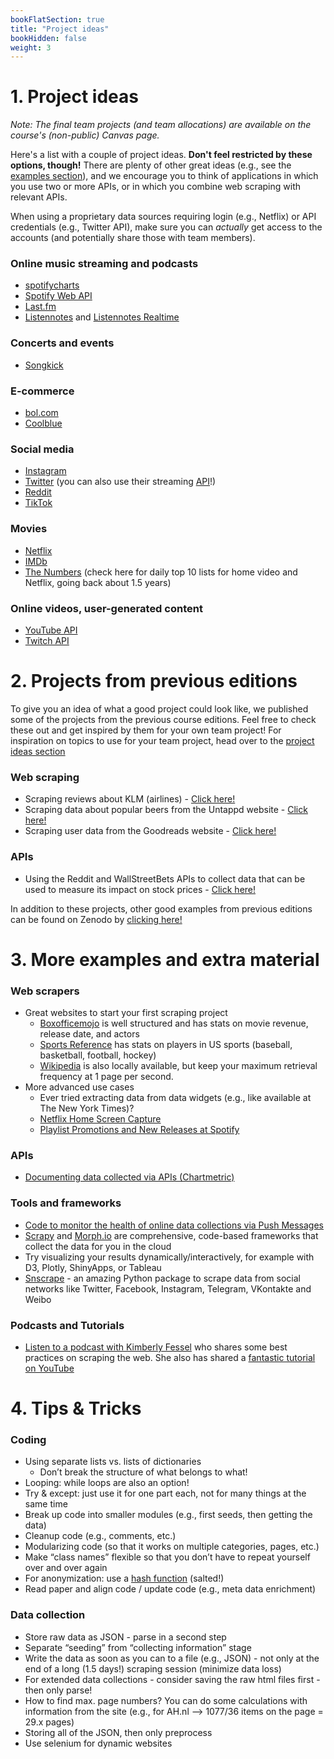 ```yaml
---
bookFlatSection: true
title: "Project ideas"
bookHidden: false
weight: 3
---
```


# 1. Project ideas

*Note: The final team projects (and team allocations) are available on the course's (non-public) Canvas page.*

Here's a list with a couple of project ideas. __Don't feel restricted by these options, though!__ There are plenty of other great ideas (e.g., see the [examples section](../../examples)), and we encourage you to think of applications in which you use two or more APIs, or in which you combine web scraping with relevant APIs.

When using a proprietary data sources requiring login (e.g., Netflix) or API credentials (e.g., Twitter API), make sure you can *actually* get access to the accounts (and potentially share those with team members).



<!--Research Context

Skilling up in web scraping and APIs requires practice, and conducting a group project is a great way to learn more about any facet of data- or computer science. Choose one of the following questions to explore further or pitch your own one during one of the live meetings in the course!
-->

### Online music streaming and podcasts
- [spotifycharts](https://spotifycharts.com/regional)
- [Spotify Web API](https://developer.spotify.com/documentation/web-api/)
- [Last.fm](https://last.fm)
- [Listennotes](https://listennotes.com) and [Listennotes Realtime](https://listennotes.com/realtime)

<!--
- Potential research questions
  - Compare the rankings across countries throughout time (2017-2021)
      - How long do tracks typically stay in the top 200?
      - Are the Spotify top 200 charts similar to [YouTube Music charts](https://charts.youtube.com)?
      - What is the relative market share of music streaming in comparison to global figures?
      - Can tracks that fell off the track, bounce back and climb up the rankings again?
      - Do the total number of streams significantly fluctuate throughout time?
    - Can you find clusters of countries that share the same music taste?
-->

### Concerts and events
- [Songkick](https://www.songkick.com/developer)

### E-commerce
- [bol.com](bol.com)
- [Coolblue](coolblue.nl)
<!--
- Potential business questions
   - Are our tech products priced lower than our competitors?
   - Are the same products on sale at the same time?
   - Are customer reviews comparable across platforms?
   - How are products ordered by default?
-->

### Social media
- [Instagram](https://www.instagram.com)
- [Twitter](https://www.twitter.com) (you can also use their streaming [API](https://developer.twitter.com/en/docs)!)
- [Reddit](https://www.reddit.com/dev/api/)
- [TikTok](https://www.tiktok.com)

### Movies
- [Netflix](https://www.netflix.com/browse)
- [IMDb](https://www.imdb.com)
- [The Numbers](https://www.the-numbers.com/) (check here for daily top 10 lists for home video and Netflix, going back about 1.5 years)
<!--
- Potential research questions
  - Which movie genres are most popular, and are most likely to be trending?
  - Are Netflix originals promoted more often on the homescreen than other movies?
  - Are the highest rated movies also the ones most popular on Netflix?
-->

### Online videos, user-generated content
- [YouTube API](https://developers.google.com/youtube/v3)
- [Twitch API](https://dev.twitch.tv/docs/api)

<!--
- Potential research questions
  - What are the most popular types of YouTube channels in terms of views?
  - Did watchtime and views go up for these channels since the COVID-19 outbreak?
  - Do the channels with the most subscribers also earn the most? (e.g., see [Socialblade](https://socialblade.com/youtube/))
  - What factors play a role in determining the "Socialblade" channel grade?
  - How can you identify upcoming Youtubers that show great potential for an advertising partnership?
  - How does Twitch help creators earn money and build their fandom?
-->


# 2. Projects from previous editions
To give you an idea of what a good project could look like, we published some of the projects from the previous course editions. Feel free to check these out and get inspired by them for your own team project! For inspiration on topics to use for your team project, head over to the [project ideas section](../projectideas)

### Web scraping
- Scraping reviews about KLM (airlines) - [Click here!](https://zenodo.org/record/5902839/files/Airline%20reviews.zip?download=1)
- Scraping data about popular beers from the Untappd website - [Click here!](https://zenodo.org/record/5902839/files/Beer%20craft.zip?download=1)
- Scraping user data from the Goodreads website - [Click here!](https://zenodo.org/record/5902839/files/Goodreads.zip?download=1)
### APIs
- Using the Reddit and WallStreetBets APIs to collect data that can be used to measure its impact on stock prices - [Click here!](https://zenodo.org/record/5902839/files/Reddit%20api.zip?download=1)


In addition to these projects, other good examples from previous editions can be found on Zenodo by [clicking here!](https://zenodo.org/record/5902839#.YfAO02DTX0o)

# 3. More examples and extra material

### Web scrapers
- Great websites to start your first scraping project
  - [Boxofficemojo](https://boxofficemojo.com) is well structured and has stats on movie revenue, release date, and actors
  - [Sports Reference](https://www.sports-reference.com) has stats on players in US sports (baseball, basketball, football, hockey)
  - [Wikipedia](https://wikipedia.com) is also locally available, but keep your maximum retrieval frequency at 1 page per second.
- More advanced use cases
  - Ever tried extracting data from data widgets (e.g., like available at The New York Times)?
  - [Netflix Home Screen Capture](https://github.com/hannesdatta/data-netflix)
  - [Playlist Promotions and New Releases at Spotify](https://github.com/hannesdatta/data-spotify-playlists-releases)

### APIs
- [Documenting data collected via APIs (Chartmetric)](https://github.com/hannesdatta/data-spotify-playlist-ecosystem)

### Tools and frameworks
- [Code to monitor the health of online data collections via Push Messages](https://github.com/hannesdatta/healthmonitor)
- [Scrapy](https://scrapy.com) and [Morph.io](https://morph.io) are comprehensive, code-based frameworks that collect the data for you in the cloud
- Try visualizing your results dynamically/interactively, for example with D3, Plotly, ShinyApps, or Tableau
- [Snscrape]((https://github.com/JustAnotherArchivist/snscrape)) - an amazing Python package to scrape data from social networks like Twitter, Facebook, Instagram, Telegram, VKontakte and Weibo

### Podcasts and Tutorials
- [Listen to a podcast with Kimberly Fessel](https://realpython.com/podcasts/rpp/12/) who shares some best practices on scraping the web. She also has shared a [fantastic tutorial on YouTube](https://www.youtube.com/watch?v=RUQWPJ1T6Zc&t=190s)

# 4. Tips & Tricks

### Coding
- Using separate lists vs. lists of dictionaries
  - Don’t break the structure of what belongs to what!
- Looping: while loops are also an option!
- Try & except: just use it for one part each, not for many things at the same time
- Break up code into smaller modules (e.g., first seeds, then getting the data)
- Cleanup code (e.g., comments, etc.)
- Modularizing code (so that it works on multiple categories, pages, etc.)
- Make “class names” flexible so that you don’t have to repeat yourself over and over again
- For anonymization: use a [hash function](https://nitratine.net/blog/post/how-to-hash-passwords-in-python/) (salted!)
- Read paper and align code / update code (e.g., meta data enrichment)

### Data collection
- Store raw data as JSON - parse in a second step
- Separate “seeding” from “collecting information” stage
- Write the data as soon as you can to a file (e.g., JSON) - not only at the end of a long (1.5 days!) scraping session (minimize data loss)
- For extended data collections - consider saving the raw html files first - then only parse!
- How to find max. page numbers? You can do some calculations with information from the site (e.g., for AH.nl —> 1077/36 items on the page = 29.x pages)
- Storing all of the JSON, then only preprocess
- Use selenium for dynamic websites
